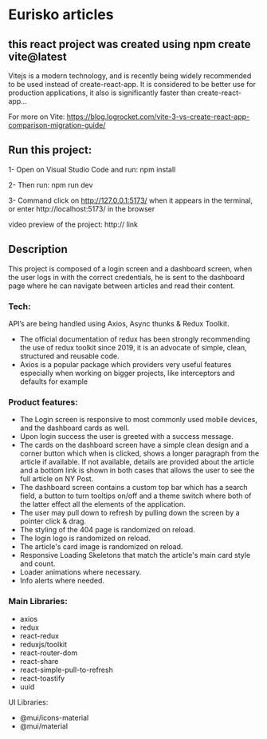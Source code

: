 # Eurisko articles

## this react project was created using npm create vite@latest

Vitejs is a modern technology, and is recently being widely recommended to be used instead of create-react-app. It is considered to be better use for production applications, it also is significantly faster than create-react-app…

For more on Vite: https://blog.logrocket.com/vite-3-vs-create-react-app-comparison-migration-guide/

## Run this project:

1- Open on Visual Studio Code and run: npm install 

2- Then run: npm run dev

3- Command click on http://127.0.0.1:5173/ when it appears in the terminal, or enter http://localhost:5173/ in the browser

video preview of the project: http:// link

## Description
This project is composed of a login screen and a dashboard screen, when the user logs in with the correct credentials, he is sent to the dashboard page where he can navigate between articles and read their content.

### Tech: 
API’s are being handled using Axios, Async thunks & Redux Toolkit. 
- The official documentation of redux has been strongly recommending the use of redux toolkit since 2019, it is an advocate of simple, clean, structured and reusable code.
- Axios is a popular package which providers very useful features especially when working on bigger projects, like interceptors and defaults for example

### Product features:
- The Login screen is responsive to most commonly used mobile devices, and the dashboard cards as well.
- Upon login success the user is greeted with a success message.
- The cards on the dashboard screen have a simple clean design and a corner button which when is clicked, shows a longer paragraph from the article if available. If not available, details are provided about the article and a bottom link is shown in both cases that allows the user to see the full article on NY Post.
- The dashboard screen contains a custom top bar which has a search field, a button to turn tooltips on/off and a theme switch where both of the latter effect all the elements of the application.
- The user may pull down to refresh by pulling down the screen by a pointer click & drag.
- The styling of the 404 page is randomized on reload.
- The login logo is randomized on reload.
- The article's card image is randomized on reload.
- Responsive Loading Skeletons that match the article's main card style and count.
- Loader animations where necessary.
- Info alerts where needed.

### Main Libraries:
- axios
- redux
- react-redux
- reduxjs/toolkit
- react-router-dom
- react-share
- react-simple-pull-to-refresh
- react-toastify
- uuid

UI Libraries:
- @mui/icons-material
- @mui/material












